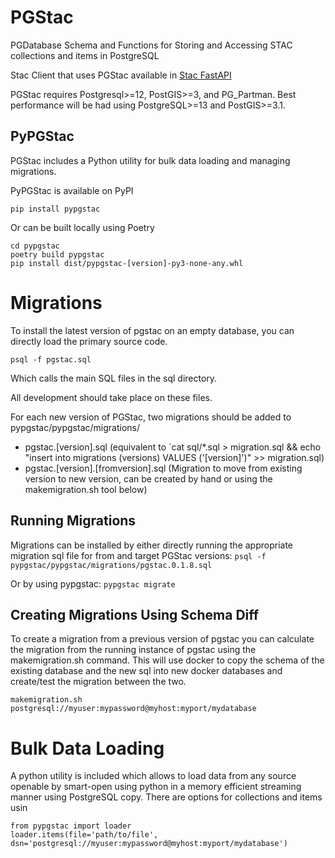# PGStac
PGDatabase Schema and Functions for Storing and Accessing STAC collections and items in PostgreSQL

Stac Client that uses PGStac available in [Stac FastAPI](https://github.com/stac-utils/stac-fastapi)

PGStac requires Postgresql>=12, PostGIS>=3, and PG_Partman. Best performance will be had using PostgreSQL>=13 and PostGIS>=3.1.


## PyPGStac
PGStac includes a Python utility for bulk data loading and managing migrations.

PyPGStac is available on PyPI
```
pip install pypgstac
```
Or can be built locally using Poetry
```
cd pypgstac
poetry build pypgstac
pip install dist/pypgstac-[version]-py3-none-any.whl
```

# Migrations
To install the latest version of pgstac on an empty database, you can directly load the primary source code.
```
psql -f pgstac.sql
```
Which calls the main SQL files in the sql directory.

All development should take place on these files.

For each new version of PGStac, two migrations should be added to pypgstac/pypgstac/migrations/
 - pgstac.[version].sql (equivalent to `cat sql/*.sql > migration.sql && echo "insert into migrations (versions) VALUES ('[version]')" >> migration.sql)
 - pgstac.[version].[fromversion].sql (Migration to move from existing version to new version, can be created by hand or using the makemigration.sh tool below)

## Running Migrations
Migrations can be installed by either directly running the appropriate migration sql file for from and target PGStac versions:
`psql -f pypgstac/pypgstac/migrations/pgstac.0.1.8.sql`

Or by using pypgstac:
`pypgstac migrate`

## Creating Migrations Using Schema Diff
To create a migration from a previous version of pgstac you can calculate the migration from the running instance of pgstac using the makemigration.sh command. This will use docker to copy the schema of the existing database and the new sql into new docker databases and create/test the migration between the two.
```
makemigration.sh postgresql://myuser:mypassword@myhost:myport/mydatabase
```

# Bulk Data Loading
A python utility is included which allows to load data from any source openable by smart-open using python in a memory efficient streaming manner using PostgreSQL copy. There are options for collections and items usin

```
from pypgstac import loader
loader.items(file='path/to/file', dsn='postgresql://myuser:mypassword@myhost:myport/mydatabase')
```
